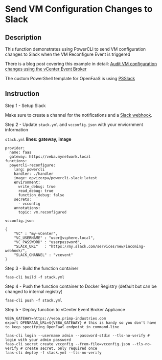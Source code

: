# Send VM Configuration Changes to Slack

## Description

This function demonstrates using PowerCLI to send VM configuration changes to Slack when the VM Reconfigure Event is triggered

There is a blog post covering this example in detail: [Audit VM configuration changes using the vCenter Event Broker
](https://www.opvizor.com/audit-vm-configuration-changes-using-the-vcenter-event-broker)

The custom PowerShell template for OpenFaaS is using [PSSlack](https://github.com/RamblingCookieMonster/PSSlack)

## Instruction

Step 1 - Setup Slack

Make sure to create a channel for the notifications and a [Slack webhook](https://my.slack.com/services/new/incoming-webhook/).


Step 2 - Update `stack.yml` and `vcconfig.json` with your enviornment information

`stack.yml` **lines: gateway, image**

```
provider:
  name: faas
  gateway: https://veba.mynetwork.local
functions:
  powercli-reconfigure:
    lang: powercli
    handler: ./handler
    image: opvizorpa/powercli-slack:latest
    environment:
      write_debug: true
      read_debug: true
      function_debug: false
    secrets:
      - vcconfig
    annotations:
      topic: vm.reconfigured
  ```

`vcconfig.json`

```
{
    "VC" : "my-vCenter",
    "VC_USERNAME" : "user@vsphere.local",
    "VC_PASSWORD" : "userpassword",
    "SLACK_URL"   : "https://my.slack.com/services/new/incoming-webhook/",
    "SLACK_CHANNEL" : "vcevent"
}
```

Step 3 - Build the function container

```
faas-cli build -f stack.yml
```

Step 4 - Push the function container to Docker Registry (default but can be changed to internal registry)

```
faas-cli push -f stack.yml
```

Step 5 - Deploy function to vCenter Event Broker Appliance

```
VEBA_GATEWAY=https://veba.primp-industries.com
export OPENFAAS_URL=${VEBA_GATEWAY} # this is handy so you don't have to keep specifying OpenFaaS endpoint in command-line

faas-cli login --username admin --password-stdin --tls-no-verify # login with your admin password
faas-cli secret create vcconfig --from-file=vcconfig.json --tls-no-verify # create secret, only required once
faas-cli deploy -f stack.yml --tls-no-verify

